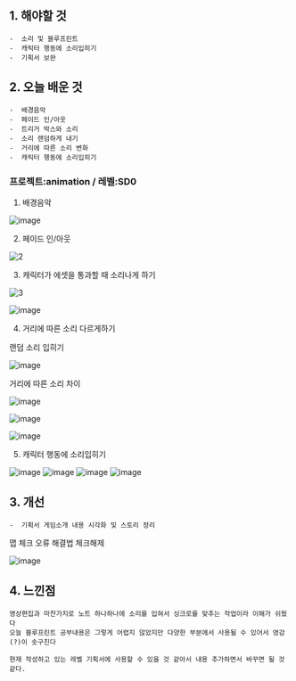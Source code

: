 ## 1. 해야할 것
```
-  소리 및 블루프린트
-  캐릭터 행동에 소리입히기
-  기획서 보완
```

## 2. 오늘 배운 것
```
-  배경음악
-  페이드 인/아웃
-  트리거 박스와 소리
-  소리 랜덤하게 내기
-  거리에 따른 소리 변화
-  캐릭터 행동에 소리입히기
```
### 프로젝트:animation / 레벨:SD0
1. 배경음악

![image](https://github.com/JM94Ent/TIL-WIL/assets/143363550/5397b0eb-de8e-4d97-b840-2dc84b13d9a7)

2. 페이드 인/아웃

![2](https://github.com/JM94Ent/TIL-WIL/assets/143363550/fe6f9eff-bb06-49ac-999e-a03853f007c3)

3. 캐릭터가 에셋을 통과할 때 소리나게 하기

![3](https://github.com/JM94Ent/TIL-WIL/assets/143363550/058e4cef-43ba-431b-8a82-624dc45bd532)

![image](https://github.com/JM94Ent/TIL-WIL/assets/143363550/f75ef944-a283-471e-90ed-3a75007e18ab)

4. 거리에 따른 소리 다르게하기

랜덤 소리 입히기

![image](https://github.com/JM94Ent/TIL-WIL/assets/143363550/b453a500-16f7-452f-acda-89c512cf683a)

거리에 따른 소리 차이

![image](https://github.com/JM94Ent/TIL-WIL/assets/143363550/d1c729f5-4540-4397-99c2-f36b9badcaca)

![image](https://github.com/JM94Ent/TIL-WIL/assets/143363550/95ab552a-7651-419e-9331-64f4bf811b49)

![image](https://github.com/JM94Ent/TIL-WIL/assets/143363550/f63f4e62-e0cd-4b94-b842-1ae36ee5cc33)


5. 캐릭터 행동에 소리입히기

![image](https://github.com/JM94Ent/TIL-WIL/assets/143363550/23d411b2-515e-4777-afe7-44762fbfc240)
![image](https://github.com/JM94Ent/TIL-WIL/assets/143363550/8edde0b1-0078-4cdf-b900-a0424ce6eedb)
![image](https://github.com/JM94Ent/TIL-WIL/assets/143363550/248589a3-1acc-4a26-a8c8-258eb7f55b50)
![image](https://github.com/JM94Ent/TIL-WIL/assets/143363550/13e619c2-4b4f-4181-bb40-a1da88f275d5)


## 3. 개선
```
-  기획서 게임소개 내용 시각화 및 스토리 정리
```
맵 체크 오류 해결법
체크해제

![image](https://github.com/JM94Ent/TIL-WIL/assets/143363550/0a5f163d-61a4-46c2-90a4-353f2e883465)



## 4. 느낀점
```
영상편집과 마찬가지로 노트 하나하나에 소리를 입혀서 싱크로를 맞추는 작업이라 이해가 쉬웠다
오늘 블루프린트 공부내용은 그렇게 어렵지 않았지만 다양한 부분에서 사용될 수 있어서 영감(?)이 솟구친다

현재 작성하고 있는 레벨 기획서에 사용할 수 있을 것 같아서 내용 추가하면서 바꾸면 될 것 같다.
```
